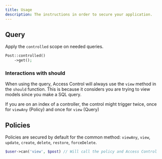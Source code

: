 ```yaml
---
title: Usage
description: The instructions in order to secure your application.
---
```



## Query

Apply the `controlled` scope on needed queries.

```php
Post::controlled()
    ->get();
```

### Interactions with should
When using the query, Access Control will always use the `view` method in the `should` function. This is because it considers you are trying to view models 
since you make a SQL query.  
  
If you are on an index of a controller, the control might trigger twice, once for `viewAny` (Policy) and once for `view` (Query)


## Policies

Policies are secured by default for the common method: `viewAny`, `view`, `update`, `create`, `delete`, `restore`, `forceDelete`.

```php
$user->can('view', $post) // Will call the policy and Access Control
```
